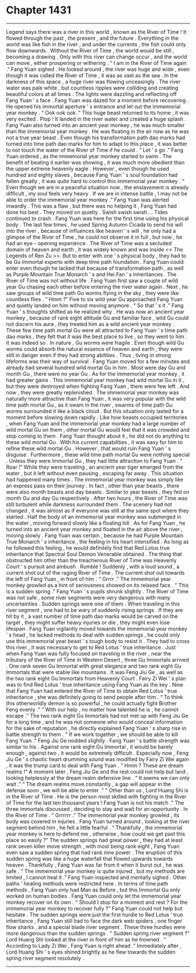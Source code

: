 
# Chapter 1431


---

Legend says there was a river in this world , known as the River of Time !
It flowed through the past , the present , and the future .
Everything in the world was like fish in the river , and under the currents , the fish could only flow downwards .
Without the River of Time , the world would be still , becoming a drawing . Only with this river can change occur , and the world can move , either prospering or withering .
“ I am in the River of Time again .” Fang Yuan sighed .
He looked around , the river was huge and wide , even though it was called the River of Time , it was as vast as the sea .
In the darkness of this space , a huge river was flowing unceasingly .
The river water was pale white , but countless ripples were colliding and creating beautiful colors at all times .
The lights were dazzling and reflecting off Fang Yuan ’ s face .
Fang Yuan was dazed for a moment before recovering .
He opened his immortal aperture ’ s entrance and let out the immemorial year monkey .
“ Ook ook ook .” This huge beast returned to its home , it was very excited .
Plop !
It landed in the river water and created a huge splash .
Fang Yuan also turned into an ancient year monkey , he was much smaller than the immemorial year monkey . He was floating in the air now as he was not a true year beast . Even though his transformation path dao marks had turned into time path dao marks for him to adapt to this place , it was better to not touch the water of the River of Time if he could .
“ Let ’ s go .” Fang Yuan ordered , as the immemorial year monkey started to swim .
The benefit of beating it earlier was showing , it was much more obedient than the upper extreme heavenly eagle .
However , even though he used hundred and eighty slaves , because Fang Yuan ’ s soul foundation had fallen greatly , it was quite hard to control this immemorial year monkey .
“ Even though we are in a peaceful situation now , the enslavement is already difficult , my soul feels very heavy . If we are in intense battle , I may not be able to order the immemorial year monkey .”
Fang Yuan was alerted inwardly .
This was a flaw , but there was no helping it , Fang Yuan had done his best .
They moved on quietly .
Swish swish swish …
Tides continued to crash .
Fang Yuan was here for the first time using his physical body .
The last few times , he used Spring Autumn Cicada to send his will into the river , because of influences like heaven ’ s will , he only had a glimpse of the River of Time , he could not observe it in full , but now , he had an eye - opening experience .
The River of Time was a secluded domain of heaven and earth , it was widely known and was inside << The Legends of Ren Zu >>.
But to enter with one ’ s physical body , they had to be Gu Immortal experts with deep time path foundation . Fang Yuan could enter even though he lacked that because of transformation path , as well as Purple Mountain True Monarch ’ s and Hei Fan ’ s inheritances .
The River of Time was not without life .
Fang Yuan first saw a couple of wild year Gu chasing each other before entering the river water again .
Next , he saw groups of wild time path Gu worms flying in the sky , they were like countless flies .
“ Hmm ?” Five to six wild year Gu approached Fang Yuan and quietly landed on him without moving anymore .
“ So that ’ s it .” Fang Yuan ’ s thoughts shifted as he realized why .
He was now an ancient year monkey , because of rank eight attitude Gu and familiar face , wild Gu could not discern his aura , they treated him as a wild ancient year monkey .
These few time path mortal Gu were all attracted to Fang Yuan ’ s time path dao marks , they felt that it was the best place to live , so they went to him .
It was indeed so .
In nature , Gu worms were fragile . Even though wild Gu worms could absorb the natural essence of heaven and earth , they were still in danger even if they had strong abilities .
Thus , living in strong lifeforms was their way of survival .
Fang Yuan moved for a few minutes and already had several hundred wild mortal Gu in him .
Most were day Gu and month Gu , there were no year Gu .
As for the immemorial year monkey , it had greater gains .
This immemorial year monkey had wild mortal Gu in it , but they were destroyed when fighting Fang Yuan , there were few left .
And now , they were greatly replenished .
The immemorial year monkey was naturally more attractive than Fang Yuan , it was very popular with the wild time path mortal Gu , as it swam in the river , swarms of time path Gu worms surrounded it like a black cloud .
But this situation only lasted for a moment before slowing down rapidly .
Like how beasts occupied territories , when Fang Yuan and the immemorial year monkey had a large number of wild mortal Gu on them , other mortal Gu would feel that it was crowded and stop coming to them .
Fang Yuan thought about it , he did not do anything to these wild mortal Gu .
With his current capabilities , it was easy for him to refine these wild mortal Gu .
However , that would ruin Fang Yuan ’ s disguise .
Furthermore , these wild time path mortal Gu were nothing special . Unless they were Immortal Gu , they had little attraction to Fang Yuan .
“ Roar !”
While they were traveling , an ancient year tiger emerged from the water , but it left without even pausing , escaping far away .
This situation had happened many times .
The immemorial year monkey was simply like an express pass on their journey .
In fact , other than year beasts , there were also month beasts and day beasts . Similar to year beasts , they fed on month Gu and day Gu respectively .
After two hours , the River of Time was still turbulent while darkness surrounded them .
The scenery had not changed , it was almost as if everyone was still at the same spot where they started .
Half the body of an immemorial year monkey was submerged in the water , moving forward slowly like a floating hill .
As for Fang Yuan , he turned into an ancient year monkey and floated in the air above the river , moving slowly .
Fang Yuan was certain , because he had Purple Mountain True Monarch ’ s inheritance , the feeling in his heart intensified . As long as he followed this feeling , he would definitely find that Red Lotus true inheritance that Spectral Soul Demon Venerable obtained .
The thing that obstructed him other than the treacherous River of Time was Heavenly Court ’ s pursuit and ambush .
Rumble !
Suddenly , with a loud sound , a current shot out of the raging River of Time .
The current shot out towards the left of Fang Yuan , in front of him .
“ Grrrr .” The immemorial year monkey growled as a hint of seriousness showed on its relaxed face .
“ This is a sudden spring .” Fang Yuan ’ s pupils shrunk slightly .
The River of Time was not safe , some river segments were very dangerous with many uncertainties .
Sudden springs were one of them .
When traveling in this river segment , one had to be wary of suddenly rising springs . If they are hit by it , a vast number of time path dao marks would be carved on the target , they might suffer heavy injuries or die , they might even lose lifespan .
Fang Yuan vigilantly moved towards the immemorial year monkey ’ s head , he lacked methods to deal with sudden springs , he could only use this immemorial year beast ’ s tough body to resist it .
They had to cross this river , it was necessary to get to Red Lotus ’ true inheritance .
Just when Fang Yuan was fully focused on traveling in the river , near the tributary of the River of Time in Western Desert , three Gu Immortals arrived .
One rank seven Gu Immortal with great elegance and two rank eight Gu Immortals that were stable like mountains .
It was Feng Jiu Ge , as well as the two rank eight Gu Immortals from Heavenly Court .
Fairy Zi Wei ’ s plan was to find Red Lotus ’ true inheritance using Fang Yuan as the key .
Now that Fang Yuan had entered the River of Time to obtain Red Lotus ’ true inheritance , she was definitely going to send people after him .
“ To think this otherworldly demon is so powerful , he could actually fight Brother Feng evenly .”
“ With our help , no matter how talented he is , he cannot escape .”
The two rank eight Gu Immortals had not met up with Feng Jiu Ge for a long time , and he was not someone who would conceal information for the sake of reputation , he directly explained Fang Yuan ’ s sharp rise in battle strength to them .
“ If we work together , we should be able to kill Fang Yuan .” Feng Jiu Ge nodded slightly .
Fang Yuan ’ s battle strength was similar to his . Against one rank eight Gu Immortal , it would be barely enough , against two , it would be extremely difficult .
Especially now , Feng Jiu Ge ’ s chaotic heart drumming sound was modified by Fairy Zi Wei again , it was the trump card to deal with Fang Yuan .
“ Hmm ? These are dream realms !” A moment later , Feng Jiu Ge and the rest could not help but land , looking helplessly at the dream realm defensive line .
“ It seems we can only wait .”
“ The dream realms move constantly , a gap will appear in the defense soon , we will be able to enter .”
“ Other than us , Lord Huang Shi is in the River of Time . He is the person most skilled with fighting in the River of Time for the last ten thousand years ! Fang Yuan is not his match .”
The three immortals discussed , deciding to stay and wait for an opportunity .
In the River of Time .
“ Grrrrrr .”
The immemorial year monkey growled , its body was covered in injuries .
Fang Yuan turned around , looking at the river segment behind him , he felt a little fearful .
“ Thankfully , the immemorial year monkey is here to defend me , otherwise , how could we get past this place so easily ?”
The sudden springs had great power , they had at least rank seven killer move strength , with most being rank eight , Fang Yuan even saw a sudden spring that had rank nine power .
The eruption of this sudden spring was like a huge waterfall that flowed upwards towards heaven .
Thankfully , Fang Yuan was far from it when it burst out , he was safe .
“ The immemorial year monkey is quite injured , but my methods are limited , I cannot heal it .” Fang Yuan inspected and mentally sighed .
Other paths ’ healing methods were restricted here . In terms of time path methods , Fang Yuan only had Man as Before , but this Immortal Gu only worked on human bodies .
Fang Yuan could only let the immemorial year monkey recover on its own .
“ Should I stop for a moment and rest ? For the immemorial year monkey to recover fully ?”
Fang Yuan could not help but hesitate .
The sudden springs were just the first hurdle to Red Lotus ’ true inheritance , Fang Yuan still had to face the dark web spiders , one finger flow sharks , and a special blade river segment .
These three hurdles were more dangerous than the sudden springs .
“ Sudden spring river segment ?” Lord Huang Shi looked at the river in front of him as he frowned .
“ According to Lady Zi Wei , Fang Yuan is right ahead .” Immediately after , Lord Huang Shi ’ s eyes shined brightly as he flew towards the sudden spring river segment resolutely .

---

